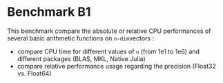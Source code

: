 # Benchmark B1

This benchmark compare the absolute or relative CPU performances of several basic arithmetic functions on `n-dim`vectors :
- compare CPU time for different values of `n` (from 1e1 to 1e6) and different packages (BLAS, MKL, Native Julia)
- compare relative performance usage regarding the precision (Float32 vs. Float64)



